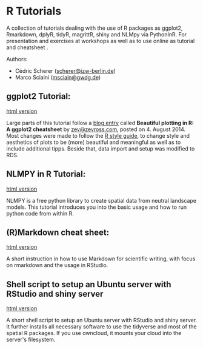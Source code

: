 ﻿# R Tutorials

A collection of tutorials dealing with the use of R packages as ggplot2, Rmarkdown, dplyR, tidyR, magrittR, shiny and NLMpy via PythonInR. For presentation and exercises at workshops as well as to use online as tutorial and cheatsheet .

Authors:
* Cédric Scherer (scherer@izw-berlin.de)
* Marco Sciaini (msciain@gwdg.de)

## ggplot2 Tutorial:

[html version](https://rawgit.com/Z3tt/R-Tutorials/master/ggplot2/ggplot2-tutorial.html)

Large parts of this tutorial follow a [blog entry](http://zevross.com/blog/2014/08/04/beautiful-plotting-in-r-a-ggplot2-cheatsheet-3/) called **Beautiful plotting in R: A ggplot2 cheatsheet** by zev@zevross.com, posted on 4. August 2014.
Most changes were made to follow the [R style guide](http://adv-r.had.co.nz/Style.html), to change style and aesthetics of plots to be (more) beautiful and meaningful as well as to include additional tipps. Beside that, data import and setup was modified to RDS.

## NLMPY in R Tutorial:

[html version](https://rawgit.com/Z3tt/R-Tutorials/master/nlmpy_tut/nlmpy.html)

NLMPY is a free python library to create spatial data from neutral landscape models. This tutorial introduces you into the basic usage and how to run python code from within R.

## (R)Markdown cheat sheet:

[html version](https://rawgit.com/Z3tt/R-Tutorials/master/rmarkdown_cheat_sheet/scientific_rmarkdown.html)

A short instruction in how to use Markdown for scientific writing, with focus on rmarkdown and the usage in RStudio.

## Shell script to setup an Ubuntu server with RStudio and shiny server

[html version](https://cdn.rawgit.com/Z3tt/R-Tutorials/41e6898b/rstudio_server_setup/rstudio_server.html)


A short shell script to setup an Ubuntu server with RStudio and shiny server.
It further installs all necessary software to use the tidyverse and most of the spatial R packages.
If you use owncloud, it mounts your cloud into the server's filesystem.